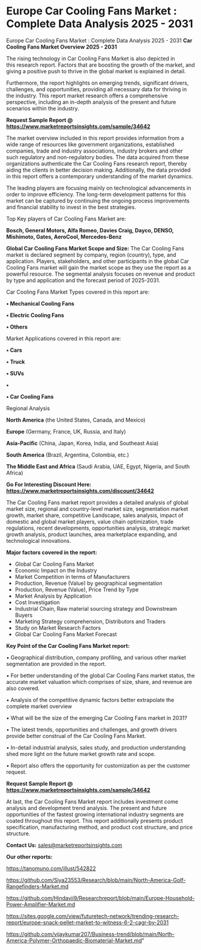 # Europe Car Cooling Fans Market : Complete Data Analysis 2025 - 2031
Europe Car Cooling Fans Market : Complete Data Analysis 2025 - 2031
<Strong> Car Cooling Fans Market Overview 2025 - 2031</strong>

The rising technology in Car Cooling Fans Market is also depicted in this research report. Factors that are boosting the growth of the market, and giving a positive push to thrive in the global market is explained in detail.

Furthermore, the report highlights on emerging trends, significant drivers, challenges, and opportunities, providing all necessary data for thriving in the industry. This report market research offers a comprehensive perspective, including an in-depth analysis of the present and future scenarios within the industry.

<strong>Request Sample Report @ <a href=https://www.marketreportsinsights.com/sample/34642>https://www.marketreportsinsights.com/sample/34642</a></strong>

The market overview included in this report provides information from a wide range of resources like government organizations, established companies, trade and industry associations, industry brokers and other such regulatory and non-regulatory bodies. The data acquired from these organizations authenticate the Car Cooling Fans research report, thereby aiding the clients in better decision making. Additionally, the data provided in this report offers a contemporary understanding of the market dynamics.

The leading players are focusing mainly on technological advancements in order to improve efficiency. The long-term development patterns for this market can be captured by continuing the ongoing process improvements and financial stability to invest in the best strategies.

Top Key players of Car Cooling Fans Market are:

<strong>Bosch, General Motors, Alfa Romeo, Davies Craig, Dayco, DENSO, Mishimoto, Gates, AeroCool, Mercedes-Benz</strong>

<strong><b>Global Car Cooling Fans Market Scope and Size:</b></strong>
The Car Cooling Fans market is declared segment by company, region (country), type, and application. Players, stakeholders, and other participants in the global Car Cooling Fans market will gain the market scope as they use the report as a powerful resource. The segmental analysis focuses on revenue and product by type and application and the forecast period of 2025-2031.

Car Cooling Fans Market Types covered in this report are:

<strong>•  Mechanical Cooling Fans

•  Electric Cooling Fans

•  Others</strong>

Market Applications covered in this report are:

<strong>•  Cars

•  Truck

•  SUVs

•  

•  Car Cooling Fans</strong> 

Regional Analysis

<strong>North America</strong> (the United States, Canada, and Mexico)

<strong>Europe</strong> (Germany, France, UK, Russia, and Italy)

<strong>Asia-Pacific</strong> (China, Japan, Korea, India, and Southeast Asia)

<strong>South America</strong> (Brazil, Argentina, Colombia, etc.)

<strong>The Middle East and Africa</strong> (Saudi Arabia, UAE, Egypt, Nigeria, and South Africa)

<strong>Go For Interesting Discount Here: <a href=https://www.marketreportsinsights.com/discount/34642>https://www.marketreportsinsights.com/discount/34642</a></strong>

The Car Cooling Fans market report provides a detailed analysis of global market size, regional and country-level market size, segmentation market growth, market share, competitive Landscape, sales analysis, impact of domestic and global market players, value chain optimization, trade regulations, recent developments, opportunities analysis, strategic market growth analysis, product launches, area marketplace expanding, and technological innovations.

<strong><b>Major factors covered in the report:</b></strong>
<ul>
  <li>Global Car Cooling Fans Market </li>
  <li>Economic Impact on the Industry</li>
  <li>Market Competition in terms of Manufacturers</li>
  <li>Production, Revenue (Value) by geographical segmentation</li>
  <li>Production, Revenue (Value), Price Trend by Type</li>
  <li>Market Analysis by Application</li>
  <li>Cost Investigation</li>
  <li>Industrial Chain, Raw material sourcing strategy and Downstream Buyers</li>
  <li>Marketing Strategy comprehension, Distributors and Traders</li>
  <li>Study on Market Research Factors</li>
  <li>Global Car Cooling Fans Market Forecast</li>
</ul>

<strong><b>Key Point of the Car Cooling Fans Market report:</b></strong>

• Geographical distribution, company profiling, and various other market segmentation are provided in the report.

• For better understanding of the global Car Cooling Fans market status, the accurate market valuation which comprises of size, share, and revenue are also covered.

• Analysis of the competitive dynamic factors better extrapolate the complete market overview

• What will be the size of the emerging Car Cooling Fans market in 2031?

• The latest trends, opportunities and challenges, and growth drivers provide better construal of the Car Cooling Fans Market.

• In-detail industrial analysis, sales study, and production understanding shed more light on the future market growth rate and scope.

• Report also offers the opportunity for customization as per the customer request.

<strong>Request Sample Report @ <a href=https://www.marketreportsinsights.com/sample/34642>https://www.marketreportsinsights.com/sample/34642</a></strong>

At last, the Car Cooling Fans Market report includes investment come analysis and development trend analysis. The present and future opportunities of the fastest growing international industry segments are coated throughout this report. This report additionally presents product specification, manufacturing method, and product cost structure, and price structure.

<strong>Contact Us:</strong>
sales@marketreportsinsights.com

<strong>Our other reports:</strong>

<a href=https://tanomuno.com/illust/542822>https://tanomuno.com/illust/542822</a>

<a href=https://github.com/Siya23553/Research/blob/main/North-America-Golf-Rangefinders-Market.md>https://github.com/Siya23553/Research/blob/main/North-America-Golf-Rangefinders-Market.md</a>

<a href=https://github.com/Hindavii9/Researchreport/blob/main/Europe-Household-Power-Amplifier-Market.md>https://github.com/Hindavii9/Researchreport/blob/main/Europe-Household-Power-Amplifier-Market.md</a>

<a href=https://sites.google.com/view/futuretech-network/trending-research-report/europe-snack-pellet-market-to-witness-6-2-cagr-by-2031>https://sites.google.com/view/futuretech-network/trending-research-report/europe-snack-pellet-market-to-witness-6-2-cagr-by-2031</a>

<a href=https://github.com/vijaykumar207/Business-trend/blob/main/North-America-Polymer-Orthopaedic-Biomaterial-Market.md>https://github.com/vijaykumar207/Business-trend/blob/main/North-America-Polymer-Orthopaedic-Biomaterial-Market.md</a>"

